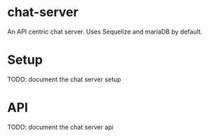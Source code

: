 # chat-server

An API centric chat server. Uses Sequelize and mariaDB by default.

# Setup

TODO: document the chat server setup

# API

TODO: document the chat server api

